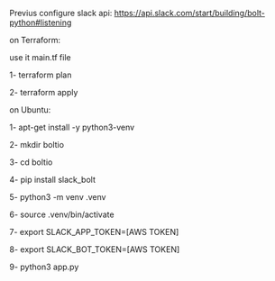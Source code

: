 Previus configure slack api:
https://api.slack.com/start/building/bolt-python#listening

on Terraform:

use it main.tf file

1- terraform plan

2- terraform apply


on Ubuntu:

1- apt-get install -y python3-venv

2- mkdir boltio

3- cd boltio

4- pip install slack_bolt


5- python3 -m venv .venv

6- source .venv/bin/activate

7- export SLACK_APP_TOKEN=[AWS TOKEN]

8- export SLACK_BOT_TOKEN=[AWS TOKEN]

9- python3 app.py

